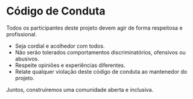 # Código de Conduta

Todos os participantes deste projeto devem agir de forma respeitosa e profissional.

- Seja cordial e acolhedor com todos.
- Não serão tolerados comportamentos discriminatórios, ofensivos ou abusivos.
- Respeite opiniões e experiências diferentes.
- Relate qualquer violação deste código de conduta ao mantenedor do projeto.

Juntos, construiremos uma comunidade aberta e inclusiva.